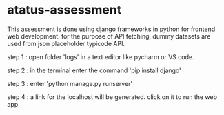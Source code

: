 # atatus-assessment
This assessment is done using django frameworks in python for frontend web development. for the purpose of API fetching, dummy datasets are used from json placeholder typicode API.




step 1 : open folder 'logs' in a text editor like pycharm or VS code.



step 2 : in the terminal enter the command 'pip install django'



step 3 : enter 'python manage.py runserver'



step 4 : a link for the localhost will be generated. click on it to run the web app
